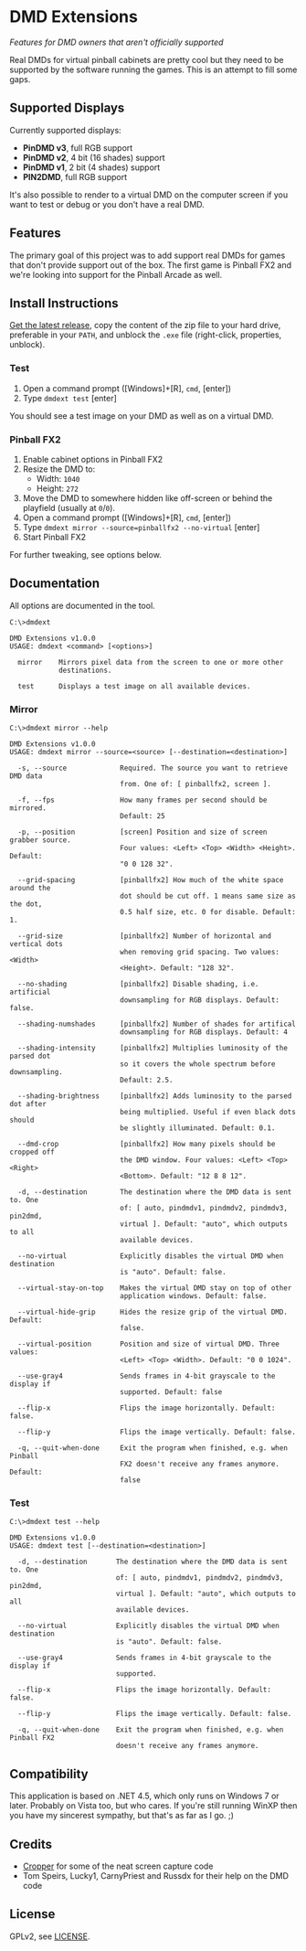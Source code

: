 # DMD Extensions

*Features for DMD owners that aren't officially supported*

Real DMDs for virtual pinball cabinets are pretty cool but they need to be
supported by the software running the games. This is an attempt to fill some
gaps.


## Supported Displays

Currently supported displays:

- **PinDMD v3**, full RGB support
- **PinDMD v2**, 4 bit (16 shades) support
- **PinDMD v1**, 2 bit (4 shades) support
- **PIN2DMD**, full RGB support

It's also possible to render to a virtual DMD on the computer screen if you 
want to test or debug or you don't have a real DMD.


## Features

The primary goal of this project was to add support real DMDs for games that
don't provide support out of the box. The first game is Pinball FX2 and we're
looking into support for the Pinball Arcade as well.


## Install Instructions

[Get the latest release](https://github.com/freezy/dmd-extensions/releases),
copy the content of the zip file to your hard drive, preferable in your `PATH`,
and unblock the `.exe` file (right-click, properties, unblock).

### Test

1. Open a command prompt ([Windows]+[R], `cmd`, [enter])
2. Type `dmdext test` [enter]

You should see a test image on your DMD as well as on a virtual DMD.

### Pinball FX2

1. Enable cabinet options in Pinball FX2
2. Resize the DMD to:
   - Width: `1040`
   - Height: `272`
3. Move the DMD to somewhere hidden like off-screen or behind the playfield
   (usually at `0`/`0`).
4. Open a command prompt ([Windows]+[R], `cmd`, [enter])
5. Type `dmdext mirror --source=pinballfx2 --no-virtual` [enter]
6. Start Pinball FX2

For further tweaking, see options below.

## Documentation

All options are documented in the tool.

```
C:\>dmdext

DMD Extensions v1.0.0
USAGE: dmdext <command> [<options>]

  mirror    Mirrors pixel data from the screen to one or more other
            destinations.

  test      Displays a test image on all available devices.
```

### Mirror

```
C:\>dmdext mirror --help

DMD Extensions v1.0.0
USAGE: dmdext mirror --source=<source> [--destination=<destination>]

  -s, --source             Required. The source you want to retrieve DMD data
                           from. One of: [ pinballfx2, screen ].

  -f, --fps                How many frames per second should be mirrored.
                           Default: 25

  -p, --position           [screen] Position and size of screen grabber source.
                           Four values: <Left> <Top> <Width> <Height>. Default:
                           "0 0 128 32".

  --grid-spacing           [pinballfx2] How much of the white space around the
                           dot should be cut off. 1 means same size as the dot,
                           0.5 half size, etc. 0 for disable. Default: 1.

  --grid-size              [pinballfx2] Number of horizontal and vertical dots
                           when removing grid spacing. Two values: <Width>
                           <Height>. Default: "128 32".

  --no-shading             [pinballfx2] Disable shading, i.e. artificial
                           downsampling for RGB displays. Default: false.

  --shading-numshades      [pinballfx2] Number of shades for artifical
                           downsampling for RGB displays. Default: 4

  --shading-intensity      [pinballfx2] Multiplies luminosity of the parsed dot
                           so it covers the whole spectrum before downsampling.
                           Default: 2.5.

  --shading-brightness     [pinballfx2] Adds luminosity to the parsed dot after
                           being multiplied. Useful if even black dots should
                           be slightly illuminated. Default: 0.1.

  --dmd-crop               [pinballfx2] How many pixels should be cropped off
                           the DMD window. Four values: <Left> <Top> <Right>
                           <Bottom>. Default: "12 8 8 12".

  -d, --destination        The destination where the DMD data is sent to. One
                           of: [ auto, pindmdv1, pindmdv2, pindmdv3, pin2dmd,
                           virtual ]. Default: "auto", which outputs to all
                           available devices.

  --no-virtual             Explicitly disables the virtual DMD when destination
                           is "auto". Default: false.

  --virtual-stay-on-top    Makes the virtual DMD stay on top of other
                           application windows. Default: false.

  --virtual-hide-grip      Hides the resize grip of the virtual DMD. Default:
                           false.

  --virtual-position       Position and size of virtual DMD. Three values:
                           <Left> <Top> <Width>. Default: "0 0 1024".

  --use-gray4              Sends frames in 4-bit grayscale to the display if
                           supported. Default: false

  --flip-x                 Flips the image horizontally. Default: false.

  --flip-y                 Flips the image vertically. Default: false.

  -q, --quit-when-done     Exit the program when finished, e.g. when Pinball
                           FX2 doesn't receive any frames anymore. Default:
                           false
```

### Test

```
C:\>dmdext test --help

DMD Extensions v1.0.0
USAGE: dmdext test [--destination=<destination>]

  -d, --destination       The destination where the DMD data is sent to. One
                          of: [ auto, pindmdv1, pindmdv2, pindmdv3, pin2dmd,
                          virtual ]. Default: "auto", which outputs to all
                          available devices.

  --no-virtual            Explicitly disables the virtual DMD when destination
                          is "auto". Default: false.

  --use-gray4             Sends frames in 4-bit grayscale to the display if
                          supported.

  --flip-x                Flips the image horizontally. Default: false.

  --flip-y                Flips the image vertically. Default: false.

  -q, --quit-when-done    Exit the program when finished, e.g. when Pinball FX2
                          doesn't receive any frames anymore.
```

## Compatibility

This application is based on .NET 4.5, which only runs on Windows 7 or later.
Probably on Vista too, but who cares. If you're still running WinXP then you
have my sincerest sympathy, but that's as far as I go. ;)


## Credits

- [Cropper](http://cropper.codeplex.com/) for some of the neat screen capture 
  code
- Tom Speirs, Lucky1, CarnyPriest and Russdx for their help on the DMD code


## License

GPLv2, see [LICENSE](LICENSE).
